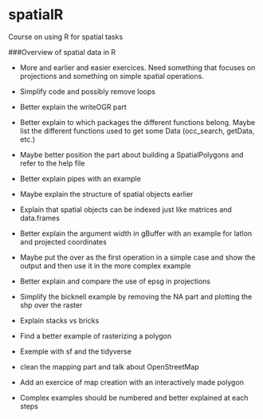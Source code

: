 # spatialR
Course on using R for spatial tasks

###Overview of spatial data in R

- More and earlier and easier exercices. Need something that focuses on projections and something on simple spatial operations.

- Simplify code and possibly remove loops

- Better explain the writeOGR part

- Better explain to which packages the different functions belong. Maybe list the different functions used to get some Data (occ_search, getData, etc.)

- Maybe better position the part about building a SpatialPolygons and refer to the help file

- Better explain pipes with an example

- Maybe explain the structure of spatial objects earlier

- Explain that spatial objects can be indexed just like matrices and data.frames

- Better explain the argument width in gBuffer with an example for latlon and projected coordinates

- Maybe put the over as the first operation in a simple case and show the output and then use it in the more complex example

- Better explain and compare the use of epsg in projections

- Simplify the bicknell example by removing the NA part and plotting the shp over the raster

- Explain stacks vs bricks

- Find a better example of rasterizing a polygon

- Exemple with sf and the tidyverse

- clean the mapping part and talk about OpenStreetMap

- Add an exercice of map creation with an interactively made polygon

- Complex examples should be numbered and better explained at each steps